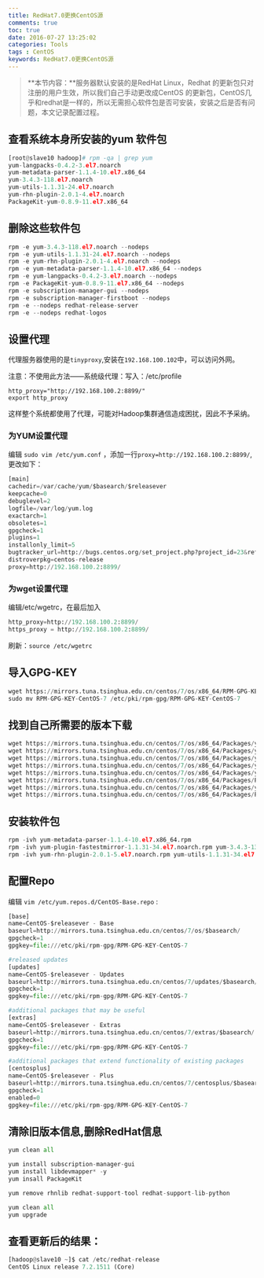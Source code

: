 ```yaml
---
title: RedHat7.0更换CentOS源
comments: true
toc: true
date: 2016-07-27 13:25:02
categories: Tools
tags : CentOS
keywords: RedHat7.0更换CentOS源
---
```


>**本节内容：**服务器默认安装的是RedHat Linux，Redhat 的更新包只对注册的用户生效，所以我们自己手动更改成CentOS 的更新包，CentOS几乎和redhat是一样的，所以无需担心软件包是否可安装，安装之后是否有问题，本文记录配置过程。


<!-- more -->

## 查看系统本身所安装的yum 软件包

``` python
[root@slave10 hadoop]# rpm -qa | grep yum
yum-langpacks-0.4.2-3.el7.noarch
yum-metadata-parser-1.1.4-10.el7.x86_64
yum-3.4.3-118.el7.noarch
yum-utils-1.1.31-24.el7.noarch
yum-rhn-plugin-2.0.1-4.el7.noarch
PackageKit-yum-0.8.9-11.el7.x86_64
```

## 删除这些软件包

``` python
rpm -e yum-3.4.3-118.el7.noarch --nodeps
rpm -e yum-utils-1.1.31-24.el7.noarch --nodeps
rpm -e yum-rhn-plugin-2.0.1-4.el7.noarch --nodeps
rpm -e yum-metadata-parser-1.1.4-10.el7.x86_64 --nodeps
rpm -e yum-langpacks-0.4.2-3.el7.noarch --nodeps
rpm -e PackageKit-yum-0.8.9-11.el7.x86_64 --nodeps
rpm -e subscription-manager-gui --nodeps
rpm -e subscription-manager-firstboot --nodeps
rpm -e --nodeps redhat-release-server
rpm -e --nodeps redhat-logos
```

## 设置代理

代理服务器使用的是`tinyproxy`,安装在`192.168.100.102`中，可以访问外网。

注意：不使用此方法——系统级代理：写入：/etc/profile
```
http_proxy="http://192.168.100.2:8899/"
export http_proxy
```
这样整个系统都使用了代理，可能对Hadoop集群通信造成困扰，因此不予采纳。

### 为YUM设置代理

编辑 `sudo vim /etc/yum.conf` ，添加一行`proxy=http://192.168.100.2:8899/`,更改如下：

``` python
[main]
cachedir=/var/cache/yum/$basearch/$releasever
keepcache=0
debuglevel=2
logfile=/var/log/yum.log
exactarch=1
obsoletes=1
gpgcheck=1
plugins=1
installonly_limit=5
bugtracker_url=http://bugs.centos.org/set_project.php?project_id=23&ref=http://bugs.centos.org/bug_report_page.php?category=yum
distroverpkg=centos-release
proxy=http://192.168.100.2:8899/
```

### 为wget设置代理

编辑/etc/wgetrc，在最后加入
``` python
http_proxy=http://192.168.100.2:8899/
https_proxy = http://192.168.100.2:8899/
```
刷新：`source /etc/wgetrc`

## 导入GPG-KEY

``` python
wget https://mirrors.tuna.tsinghua.edu.cn/centos/7/os/x86_64/RPM-GPG-KEY-CentOS-7
sudo mv RPM-GPG-KEY-CentOS-7 /etc/pki/rpm-gpg/RPM-GPG-KEY-CentOS-7
```

## 找到自己所需要的版本下载

``` python
wget https://mirrors.tuna.tsinghua.edu.cn/centos/7/os/x86_64/Packages/yum-3.4.3-132.el7.centos.0.1.noarch.rpm
wget https://mirrors.tuna.tsinghua.edu.cn/centos/7/os/x86_64/Packages/yum-utils-1.1.31-34.el7.noarch.rpm
wget https://mirrors.tuna.tsinghua.edu.cn/centos/7/os/x86_64/Packages/yum-rhn-plugin-2.0.1-5.el7.noarch.rpm
wget https://mirrors.tuna.tsinghua.edu.cn/centos/7/os/x86_64/Packages/yum-metadata-parser-1.1.4-10.el7.x86_64.rpm
wget https://mirrors.tuna.tsinghua.edu.cn/centos/7/os/x86_64/Packages/yum-langpacks-0.4.2-4.el7.noarch.rpm
wget https://mirrors.tuna.tsinghua.edu.cn/centos/7/os/x86_64/Packages/PackageKit-yum-1.0.7-5.el7.centos.x86_64.rpm
wget https://mirrors.tuna.tsinghua.edu.cn/centos/7/os/x86_64/Packages/yum-plugin-fastestmirror-1.1.31-34.el7.noarch.rpm
wget https://mirrors.tuna.tsinghua.edu.cn/centos/7/os/x86_64/Packages/PackageKit-1.0.7-5.el7.centos.x86_64.rpm
```

## 安装软件包

``` python
rpm -ivh yum-metadata-parser-1.1.4-10.el7.x86_64.rpm
rpm -ivh yum-plugin-fastestmirror-1.1.31-34.el7.noarch.rpm yum-3.4.3-132.el7.centos.0.1.noarch.rpm
rpm -ivh yum-rhn-plugin-2.0.1-5.el7.noarch.rpm yum-utils-1.1.31-34.el7.noarch.rpm yum-langpacks-0.4.2-4.el7.noarch.rpm
```

## 配置Repo

编辑 `vim /etc/yum.repos.d/CentOS-Base.repo` :

``` python
[base]
name=CentOS-$releasever - Base
baseurl=http://mirrors.tuna.tsinghua.edu.cn/centos/7/os/$basearch/
gpgcheck=1
gpgkey=file:///etc/pki/rpm-gpg/RPM-GPG-KEY-CentOS-7

#released updates
[updates]
name=CentOS-$releasever - Updates
baseurl=http://mirrors.tuna.tsinghua.edu.cn/centos/7/updates/$basearch/
gpgcheck=1
gpgkey=file:///etc/pki/rpm-gpg/RPM-GPG-KEY-CentOS-7

#additional packages that may be useful
[extras]
name=CentOS-$releasever - Extras
baseurl=http://mirrors.tuna.tsinghua.edu.cn/centos/7/extras/$basearch/
gpgcheck=1
gpgkey=file:///etc/pki/rpm-gpg/RPM-GPG-KEY-CentOS-7

#additional packages that extend functionality of existing packages
[centosplus]
name=CentOS-$releasever - Plus
baseurl=http://mirrors.tuna.tsinghua.edu.cn/centos/7/centosplus/$basearch/
gpgcheck=1
enabled=0
gpgkey=file:///etc/pki/rpm-gpg/RPM-GPG-KEY-CentOS-7
```
## 清除旧版本信息,删除RedHat信息

``` python
yum clean all

yum install subscription-manager-gui
yum install libdevmapper* -y
yum insall PackageKit

yum remove rhnlib redhat-support-tool redhat-support-lib-python

yum clean all
yum upgrade
```

## 查看更新后的结果：

``` python
[hadoop@slave10 ~]$ cat /etc/redhat-release
CentOS Linux release 7.2.1511 (Core)
```